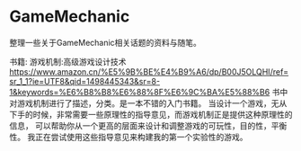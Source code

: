 # GameMechanic
整理一些关于GameMechanic相关话题的资料与随笔。

书籍:
游戏机制:高级游戏设计技术
https://www.amazon.cn/%E5%9B%BE%E4%B9%A6/dp/B00J5OLQHI/ref=sr_1_1?ie=UTF8&qid=1498445343&sr=8-1&keywords=%E6%B8%B8%E6%88%8F%E6%9C%BA%E5%88%B6
书中对游戏机制进行了描述，分类。是一本不错的入门书籍。
当设计一个游戏，无从下手的时候，非常需要一些原理性的指导意见，而游戏机制正是提供这种原理性的信息，
可以帮助你从一个更高的层面来设计和调整游戏的可玩性，目的性，平衡性。
我正在尝试使用这些指导意见来构建我的第一个实验性的游戏。
